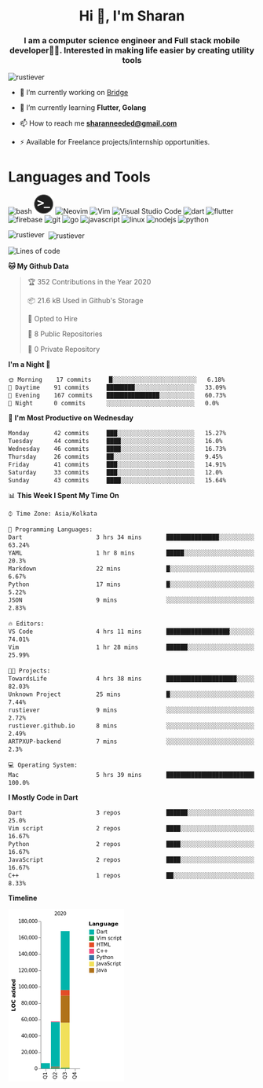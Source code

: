 <h1 align="center">Hi 👋, I'm Sharan</h1>
<h3 align="center">I am a computer science engineer and Full stack mobile developer👨‍💻. Interested in making life easier by creating utility tools</h3>


<p align="left"> <img src="https://komarev.com/ghpvc/?username=rustiever" alt="rustiever" /> </p>

* 🔭 I’m currently working on [Bridge](https://github.com/rustiever/bridge)

* 🌱 I’m currently learning **Flutter, Golang**

* 📫 How to reach me **sharanneeded@gmail.com**

* ⚡ Available for Freelance projects/internship opportunities.

# Languages and Tools

<p align="left">

  <img src="https://www.vectorlogo.zone/logos/gnu_bash/gnu_bash-icon.svg" alt="bash" width="40" height="40"/>

  <img src="https://raw.githubusercontent.com/github/explore/d92924b1d925bb134e308bd29c9de6c302ed3beb/topics/terminal/terminal.png" alt="Terminal" width="40" height="40"/> 

  <img src="https://www.vectorlogo.zone/logos/neovimio/neovimio-icon.svg" alt="Neovim" width="40" height="40"/> 
  
  <img src="https://www.vectorlogo.zone/logos/vim/vim-icon.svg" alt="Vim" width="40" height="40"/> 

  <img src="https://www.vectorlogo.zone/logos/visualstudio_code/visualstudio_code-icon.svg" alt="Visual Studio Code" width="40" height="40"/> 

  <img src="https://www.vectorlogo.zone/logos/dartlang/dartlang-icon.svg" alt="dart" width="40" height="40"/>

  <img src="https://www.vectorlogo.zone/logos/flutterio/flutterio-icon.svg" alt="flutter" width="40" height="40"/> 
  
  <img src="https://www.vectorlogo.zone/logos/firebase/firebase-icon.svg" alt="firebase" width="40" height="40"/>

  <img src="https://www.vectorlogo.zone/logos/git-scm/git-scm-icon.svg" alt="git" width="40" height="40"/> 

  <img src="https://devicons.github.io/devicon/devicon.git/icons/go/go-original.svg" alt="go" width="40" height="40"/>

  <img src="https://devicons.github.io/devicon/devicon.git/icons/javascript/javascript-original.svg" alt="javascript" width="40" height="40"/>
  
  <img src="https://devicons.github.io/devicon/devicon.git/icons/linux/linux-original.svg" alt="linux" width="40" height="40"/> 

  <img src="https://devicons.github.io/devicon/devicon.git/icons/nodejs/nodejs-original-wordmark.svg" alt="nodejs" width="40" height="40"/>

  <img src="https://devicons.github.io/devicon/devicon.git/icons/python/python-original.svg" alt="python" width="40" height="40"/>
  </p>
  <p> <img align="left" src="https://github-readme-stats.vercel.app/api/top-langs/?username=rustiever&layout=compact&hide=html" alt="rustiever" /></p>

  <p>&nbsp; <img align="center" src="https://github-readme-stats.vercel.app/api?username=rustiever&show_icons=true" alt="rustiever" /></p>

<!--START_SECTION:waka-->
![Lines of code](https://img.shields.io/badge/From%20Hello%20World%20I%27ve%20Written-6.4%20million%20lines%20of%20code-blue)

**🐱 My Github Data** 

> 🏆 352 Contributions in the Year 2020
 > 
> 📦 21.6 kB Used in Github's Storage 
 > 
> 💼 Opted to Hire
 > 
> 📜 8 Public Repositories
 > 
> 🔑 0 Private Repository 
 > 
**I'm a Night 🦉** 

```text
🌞 Morning    17 commits     █░░░░░░░░░░░░░░░░░░░░░░░░   6.18% 
🌆 Daytime    91 commits     ████████░░░░░░░░░░░░░░░░░   33.09% 
🌃 Evening    167 commits    ███████████████░░░░░░░░░░   60.73% 
🌙 Night      0 commits      ░░░░░░░░░░░░░░░░░░░░░░░░░   0.0%

```
📅 **I'm Most Productive on Wednesday** 

```text
Monday       42 commits     ███░░░░░░░░░░░░░░░░░░░░░░   15.27% 
Tuesday      44 commits     ████░░░░░░░░░░░░░░░░░░░░░   16.0% 
Wednesday    46 commits     ████░░░░░░░░░░░░░░░░░░░░░   16.73% 
Thursday     26 commits     ██░░░░░░░░░░░░░░░░░░░░░░░   9.45% 
Friday       41 commits     ███░░░░░░░░░░░░░░░░░░░░░░   14.91% 
Saturday     33 commits     ███░░░░░░░░░░░░░░░░░░░░░░   12.0% 
Sunday       43 commits     ████░░░░░░░░░░░░░░░░░░░░░   15.64%

```


📊 **This Week I Spent My Time On** 

```text
⌚︎ Time Zone: Asia/Kolkata

💬 Programming Languages: 
Dart                     3 hrs 34 mins       ███████████████░░░░░░░░░░   63.24% 
YAML                     1 hr 8 mins         █████░░░░░░░░░░░░░░░░░░░░   20.3% 
Markdown                 22 mins             █░░░░░░░░░░░░░░░░░░░░░░░░   6.67% 
Python                   17 mins             █░░░░░░░░░░░░░░░░░░░░░░░░   5.22% 
JSON                     9 mins              ░░░░░░░░░░░░░░░░░░░░░░░░░   2.83%

🔥 Editors: 
VS Code                  4 hrs 11 mins       ██████████████████░░░░░░░   74.01% 
Vim                      1 hr 28 mins        ██████░░░░░░░░░░░░░░░░░░░   25.99%

🐱‍💻 Projects: 
TowardsLife              4 hrs 38 mins       ████████████████████░░░░░   82.03% 
Unknown Project          25 mins             █░░░░░░░░░░░░░░░░░░░░░░░░   7.44% 
rustiever                9 mins              ░░░░░░░░░░░░░░░░░░░░░░░░░   2.72% 
rustiever.github.io      8 mins              ░░░░░░░░░░░░░░░░░░░░░░░░░   2.49% 
ARTPXUP-backend          7 mins              ░░░░░░░░░░░░░░░░░░░░░░░░░   2.3%

💻 Operating System: 
Mac                      5 hrs 39 mins       █████████████████████████   100.0%

```

**I Mostly Code in Dart** 

```text
Dart                     3 repos             ██████░░░░░░░░░░░░░░░░░░░   25.0% 
Vim script               2 repos             ████░░░░░░░░░░░░░░░░░░░░░   16.67% 
Python                   2 repos             ████░░░░░░░░░░░░░░░░░░░░░   16.67% 
JavaScript               2 repos             ████░░░░░░░░░░░░░░░░░░░░░   16.67% 
C++                      1 repos             ██░░░░░░░░░░░░░░░░░░░░░░░   8.33%

```


**Timeline**

![Chart not found](https://github.com/rustiever/rustiever/blob/master/charts/bar_graph.png) 


<!--END_SECTION:waka-->
